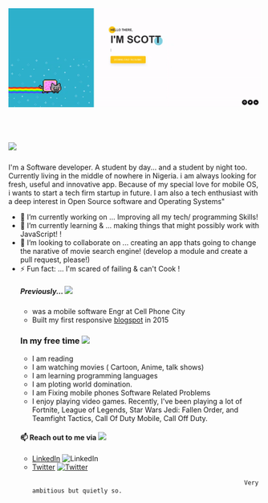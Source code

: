<header>
<img src="https://github.com/lightcode4/lightcode4-bio/blob/main/bio.gif" alt="!!!" style="max-width:100%;">
</header>
<h1> <img src="https://raw.githubusercontent.com/MartinHeinz/MartinHeinz/master/wave.gif" width="30px" style="max-width:100%;"> </h1>
 
 <p>I'm a Software developer. A student by day... and a student by night too. Currently living in the middle of nowhere in Nigeria. i am  always looking for fresh, useful and innovative app. Because of my special love for mobile OS, i wants to start a tech firm startup in future. I am  also a tech enthusiast with a deep interest in Open Source software and Operating Systems"</p>


<ul>
  <li>🔭 I’m currently working on ... Improving all my tech/ programming Skills!  </li>
  <li>🌱 I’m currently learning &  ...   making things that might possibly work with JavaScript! ! </li>
  <li> 👯 I’m looking to collaborate on ... creating an app thats going to change the narative of  movie search engine! (develop a module and create a pull request, please!)
   <li> ⚡ Fun fact: ...   I'm scared of failing & can't  Cook
    ! </li>

<h5> Previously... <img src="https://raw.githubusercontent.com/MartinHeinz/MartinHeinz/master/wave.gif" width="30px" style="max-width:100%;">  </h5>
<ul>
  <li> was  a mobile software Engr at Cell Phone City </li>
  <li> Built my first responsive  <a href="https://gidifix.blogspot.com/ rel="nofollow">blogspot</a>  in 2015   </li>
</ul>
  <h3> In my free time  <img src="https://raw.githubusercontent.com/MartinHeinz/MartinHeinz/master/wave.gif" width="30px" style="max-width:100%;"> </h3>
<ul>
    <li> I am reading</li>
    <li>I am watching movies ( Cartoon, Anime, talk shows) </li>
    <li >I am learning programming languages </li>
    <li>I am ploting world domination.</li>
    <li> I am Fixing mobile phones Software Related Problems </li>
    <li>I enjoy playing video games. Recently, I've been playing a lot of Fortnite, League of Legends, Star Wars Jedi: Fallen Order, and Teamfight Tactics, Call Of Duty Mobile, Call Off Duty.</li>
</ul>
  <h4>📫 Reach out to me via <img src="https://raw.githubusercontent.com/MartinHeinz/MartinHeinz/master/wave.gif" width="30px" style="max-width:100%;">  </h4>
   <ul>
  <li> <a href="https://https://www.linkedin.com/in/scott-omoviro-687a1773/ rel=" rel="nofollow">LinkedIn</a>
   <img src="https://raw.githubusercontent.com/MartinHeinz/MartinHeinz/master/linkedin-3-16.png" alt="LinkedIn" title="LinkedIn icon without padding" style="max-width:100%;"> </li>
   <li> <a href="https://twitter.com/lightcode4/ rel=" rel="nofollow">Twitter</a>
   <a target="_blank" rel="noopener noreferrer" href="https://camo.githubusercontent.com/f649fe6a8f323f310d270b1f081e988cb21f240c4627baf7f92639f3931e31d5/687474703a2f2f692e696d6775722e636f6d2f77577a583975422e706e67"><img src="https://camo.githubusercontent.com/f649fe6a8f323f310d270b1f081e988cb21f240c4627baf7f92639f3931e31d5/687474703a2f2f692e696d6775722e636f6d2f77577a583975422e706e67" alt="Twitter" title="twitter icon without padding" style="max-width:100%;"></a> </li>
   
  
     
                                                               Very ambitious but quietly so.


